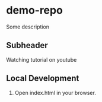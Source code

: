 # demo-repo

Some description 

## Subheader

Watching tutorial on youtube

## Local Development 

1. Open index.html in your browser.
